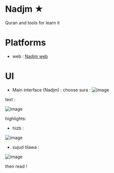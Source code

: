 # Nadjm ★
Quran and tools for learn it

# Platforms

- web : <a href="https://nadjm.netlify.app/">Nadjm web<a/>


# UI

- Main interface (Nadjm) :
choose sura :
![image](https://github.com/user-attachments/assets/87bb9e06-8c26-4a7a-a2ac-19ba8ca578b0)

text :

![image](https://github.com/user-attachments/assets/df3337c3-f074-4d1b-b964-44290c557edc)

highlights: 
- hizb :
  
![image](https://github.com/user-attachments/assets/05dcf59e-c35b-4983-9606-f2ab78ab8c05)

- sujud tilawa :
 
![image](https://github.com/user-attachments/assets/c4711bfc-4a84-4007-8523-9c3fe887411a)


then read !
